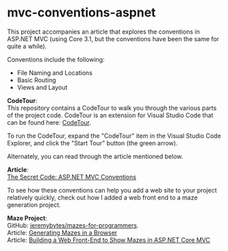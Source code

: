 # mvc-conventions-aspnet
This project accompanies an article that explores the conventions in ASP&#46;NET MVC (using Core 3.1, but the conventions have been the same for quite a while).

Conventions include the following:  
* File Naming and Locations
* Basic Routing
* Views and Layout

**CodeTour**:  
This repository contains a CodeTour to walk you through the various parts of the project code. CodeTour is an extension for Visual Studio Code that can be found here: [CodeTour](https://marketplace.visualstudio.com/items?itemName=vsls-contrib.codetour).  

To run the CodeTour, expand the "CodeTour" item in the Visual Studio Code Explorer, and click the "Start Tour" button (the green arrow).

Alternately, you can read through the article mentioned below.

**Article**:  
[The Secret Code: ASP&#46;NET MVC Conventions](https://jeremybytes.blogspot.com/2020/02/the-secret-code-aspnet-mvc-conventions.html)  

To see how these conventions can help you add a web site to your project relatively quickly, check out how I added a web front end to a maze generation project.

**Maze Project**:  
GitHub: [jeremybytes/mazes-for-programmers](https://github.com/jeremybytes/mazes-for-programmers).  
Article: [Generating Mazes in a Browser](https://jeremybytes.blogspot.com/2020/01/generating-mazes-in-browser.html)  
Article: [Building a Web Front-End to Show Mazes in ASP.NET Core MVC](https://jeremybytes.blogspot.com/2020/01/building-web-front-end-to-show-mazes-in.html)

